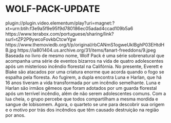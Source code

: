 # WOLF-PACK-UPDATE



<item>
<title>[COLOR silver][B] WOLF PACK 1º TEMPORADA  [/COLOR][/B][COLOR yellow]  FULL HD  [B][/COLOR][/B]</title>
<link>plugin://plugin.video.elementum/play?uri=magnet:?xt=urn:btih:f3e9a5f9e95f9d780186ec05adad4ccad109b5a6</link>
<link>https://www.terabox.com/portuguese/sharing/link?surl=tZP2P9ywcoFovkbCtcwYgw</link>
<thumbnail>https://www.themoviedb.org/t/p/original/rbCANmS1ogweUkIBghP03EHtdHB.jpg</thumbnail>
<fanart>https://ia801404.us.archive.org/31/items/fanart-freeddons/9.jpeg</fanart>
<info> Baseada no livro de mesmo nome, Wolf Pack é uma série sobrenatural que acompanha uma série de eventos bizarros na vida de quatro adolescentes após um misterioso incêndio florestal na Califórnia. No presente, Everett e Blake são atacados por uma criatura enorme que acorda quando o fogo se espalha pela floresta. Ao fugirem, a dupla encontra Luna e Harlan, que há 16 anos tiveram a vida transformada por um incêndio semelhante. Luna e Harlan são irmãos gêmeos que foram adotados por um guarda florestal após um terrível incêndio, além de não serem adolescentes comuns. Com a lua cheia, o grupo percebe que todos compartilham a mesma mordida e sangue de lobisomem. Agora, o quarteto se une para descobrir sua origem e o motivo por trás dos incêndios que têm causado destruição na região por anos.</info>
</item>
